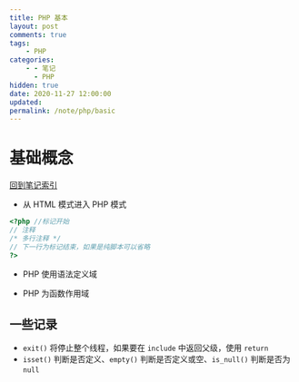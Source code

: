 ```yaml
---
title: PHP 基本
layout: post
comments: true
tags:
    - PHP
categories:
    - - 笔记
      - PHP
hidden: true
date: 2020-11-27 12:00:00
updated:
permalink: /note/php/basic
---
```


# 基础概念

[回到笔记索引](/note/php/index)

-   从 HTML 模式进入 PHP 模式

```PHP
<?php //标记开始
// 注释
/* 多行注释 */
// 下一行为标记结束，如果是纯脚本可以省略
?>
```

-   PHP 使用语法定义域

-   PHP 为函数作用域

## 一些记录

-   `exit()` 将停止整个线程，如果要在 `include` 中返回父级，使用 `return`
-   `isset()` 判断是否定义、`empty()` 判断是否定义或空、`is_null()` 判断是否为 `null`
